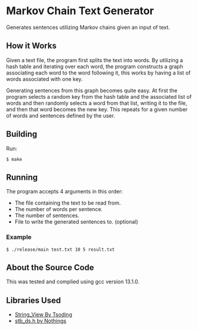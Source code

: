 # Markov Chain Text Generator

Generates sentences utilizing Markov chains given an input of text.

## How it Works

Given a text file, the program first splits the text into words. By utilizing a hash table and iterating over each word, the program constructs a graph associating each word to the word following it, this works by having a list of words associated with one key.

Generating sentences from this graph becomes quite easy. At first the program selects a random key from the hash table and the associated list of words and then randomly selects a word from that list, writing it to the file, and then that word becomes the new key. This repeats for a given number of words and sentences defined by the user.

## Building

Run:

```console
$ make
```

## Running

The program accepts 4 arguments in this order:

- The file containing the text to be read from.
- The number of words per sentence.
- The number of sentences.
- File to write the generated sentences to. (optional)

### Example

```console
$ ./release/main test.txt 10 5 result.txt
```

## About the Source Code

This was tested and complied using gcc version 13.1.0.

## Libraries Used

- [String_View By Tsoding](https://github.com/tsoding/sv)
- [stb_ds.h by Nothings](https://github.com/nothings/stb/tree/master)
